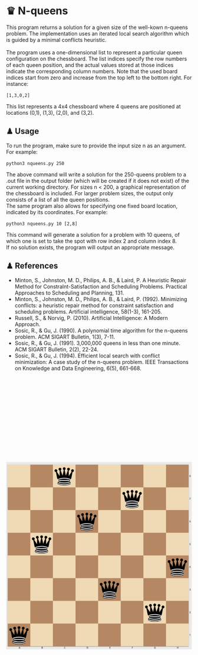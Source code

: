 # ♛ N-queens

This program returns a solution for a given size of the well-kown n-queens problem. The implementation uses an iterated local search algorithm which is guided by a minimal conflicts heuristic.  
&nbsp;&nbsp;  
The program uses a one-dimensional list to represent a particular queen configuration on the chessboard. The list indices specify the row numbers of each queen position, and the actual values stored at those indices indicate the corresponding column numbers. Note that the used board indices start from zero and increase from the top left to the bottom right. For instance:

```
[1,3,0,2]
```
This list represents a 4x4 chessboard where 4 queens are positioned at locations (0,1), (1,3), (2,0), and (3,2).  

## ♟ Usage

To run the program, make sure to provide the input size n as an argument. For example:

```
python3 nqueens.py 250
```

The above command will write a solution for the 250-queens problem to a .out file in the output folder (which will be created if it does not exist) of the current working directory. For sizes n < 200, a graphical representation of the chessboard is included. For larger problem sizes, the output only consists of a list of all the queen positions.  
The same program also allows for specifying one fixed board location, indicated by its coordinates. For example:  

```
python3 nqueens.py 10 [2,8]
```

This command will generate a solution for a problem with 10 queens, of which one is set to take the spot with row index 2 and column index 8.    
If no solution exists, the program will output an appropriate message.    


## ♟ References  

- Minton, S., Johnston, M. D., Philips, A. B., & Laird, P. A Heuristic Repair Method for Constralnt-Satisfaction and Scheduling Problems. Practical Approaches to Scheduling and Planning, 131.
- Minton, S., Johnston, M. D., Philips, A. B., & Laird, P. (1992). Minimizing conflicts: a heuristic repair method for constraint satisfaction and scheduling problems. Artificial intelligence, 58(1-3), 161-205.
- Russell, S., & Norvig, P. (2010). Artificial Intelligence: A Modern Approach.
- Sosic, R., & Gu, J. (1990). A polynomial time algorithm for the n-queens problem. ACM SIGART Bulletin, 1(3), 7-11.
- Sosic, R., & Gu, J. (1991). 3,000,000 queens in less than one minute. ACM SIGART Bulletin, 2(2), 22-24.
- Sosic, R., & Gu, J. (1994). Efficient local search with conflict minimization: A case study of the n-queens problem. IEEE Transactions on Knowledge and Data Engineering, 6(5), 661-668.


  
&nbsp;&nbsp;&nbsp;&nbsp;&nbsp;&nbsp;
&nbsp;&nbsp;&nbsp;&nbsp;&nbsp;&nbsp;
&nbsp;&nbsp;

<p align="center" width="85%">
<img src="8queens.png"
     alt="8-queens solution"
     style="float: left; padding-top:200px" />  
</p>  
